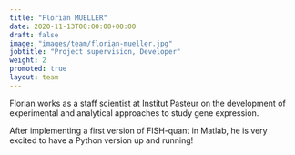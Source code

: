 ```yaml
---
title: "Florian MUELLER"
date: 2020-11-13T00:00:00+00:00
draft: false
image: "images/team/florian-mueller.jpg"
jobtitle: "Project supervision, Developer"
weight: 2
promoted: true
layout: team
---
```


Florian works as a staff scientist at Institut Pasteur on the development of experimental and analytical approaches to study gene expression.

After implementing a first version of FISH-quant in Matlab, he is very excited to have a Python version up and running!
